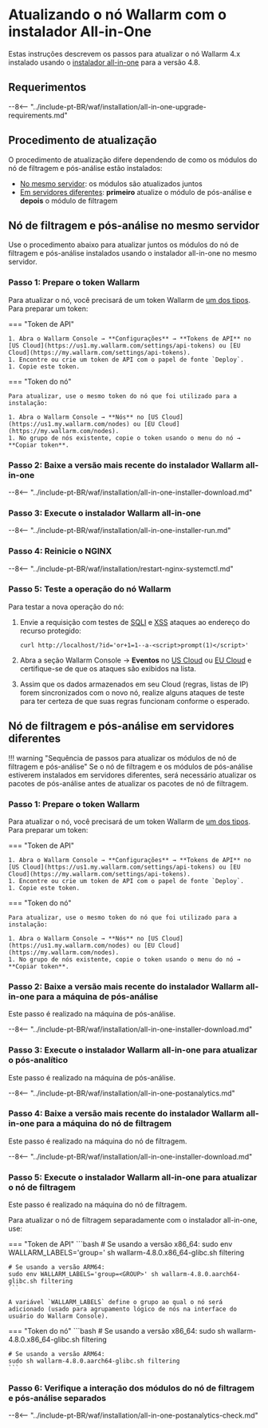 [statistics-service-all-parameters]:        ../admin-en/configure-statistics-service.md
[img-attacks-in-interface]:                 ../images/admin-guides/test-attacks-quickstart.png
[tarantool-status]:                         ../images/tarantool-status.png
[configure-proxy-balancer-instr]:           ../admin-en/configuration-guides/access-to-wallarm-api-via-proxy.md
[sqli-attack-docs]:                         ../attacks-vulns-list.md#sql-injection
[xss-attack-docs]:                          ../attacks-vulns-list.md#crosssite-scripting-xss

# Atualizando o nó Wallarm com o instalador All-in-One

Estas instruções descrevem os passos para atualizar o nó Wallarm 4.x instalado usando o [instalador all-in-one](../installation/nginx/all-in-one.md) para a versão 4.8.

## Requerimentos

--8<-- "../include-pt-BR/waf/installation/all-in-one-upgrade-requirements.md"

## Procedimento de atualização

O procedimento de atualização difere dependendo de como os módulos do nó de filtragem e pós-análise estão instalados:

* [No mesmo servidor](#filtering-node-and-postanalytics-on-the-same-server): os módulos são atualizados juntos
* [Em servidores diferentes](#filtering-node-and-postanalytics-on-different-servers): **primeiro** atualize o módulo de pós-análise e **depois** o módulo de filtragem

## Nó de filtragem e pós-análise no mesmo servidor

Use o procedimento abaixo para atualizar juntos os módulos do nó de filtragem e pós-análise instalados usando o instalador all-in-one no mesmo servidor.

### Passo 1: Prepare o token Wallarm

Para atualizar o nó, você precisará de um token Wallarm de [um dos tipos](../user-guides/nodes/nodes.md#api-and-node-tokens-for-node-creation). Para preparar um token:

=== "Token de API"

    1. Abra o Wallarm Console → **Configurações** → **Tokens de API** no [US Cloud](https://us1.my.wallarm.com/settings/api-tokens) ou [EU Cloud](https://my.wallarm.com/settings/api-tokens).
    1. Encontre ou crie um token de API com o papel de fonte `Deploy`.
    1. Copie este token.

=== "Token do nó"

    Para atualizar, use o mesmo token do nó que foi utilizado para a instalação:

    1. Abra o Wallarm Console → **Nós** no [US Cloud](https://us1.my.wallarm.com/nodes) ou [EU Cloud](https://my.wallarm.com/nodes).
    1. No grupo de nós existente, copie o token usando o menu do nó → **Copiar token**.

### Passo 2: Baixe a versão mais recente do instalador Wallarm all-in-one

--8<-- "../include-pt-BR/waf/installation/all-in-one-installer-download.md"

### Passo 3: Execute o instalador Wallarm all-in-one

--8<-- "../include-pt-BR/waf/installation/all-in-one-installer-run.md"

### Passo 4: Reinicie o NGINX

--8<-- "../include-pt-BR/waf/installation/restart-nginx-systemctl.md"

### Passo 5: Teste a operação do nó Wallarm

Para testar a nova operação do nó:

1. Envie a requisição com testes de [SQLI][sqli-attack-docs] e [XSS][xss-attack-docs] ataques ao endereço do recurso protegido:

    ```
    curl http://localhost/?id='or+1=1--a-<script>prompt(1)</script>'
    ```

1. Abra a seção Wallarm Console → **Eventos** no [US Cloud](https://us1.my.wallarm.com/search) ou [EU Cloud](https://my.wallarm.com/search) e certifique-se de que os ataques são exibidos na lista.
1. Assim que os dados armazenados em seu Cloud (regras, listas de IP) forem sincronizados com o novo nó, realize alguns ataques de teste para ter certeza de que suas regras funcionam conforme o esperado.

## Nó de filtragem e pós-análise em servidores diferentes

!!! warning "Sequência de passos para atualizar os módulos de nó de filtragem e pós-análise"
    Se o nó de filtragem e os módulos de pós-análise estiverem instalados em servidores diferentes, será necessário atualizar os pacotes de pós-análise antes de atualizar os pacotes de nó de filtragem.

### Passo 1: Prepare o token Wallarm

Para atualizar o nó, você precisará de um token Wallarm de [um dos tipos](../user-guides/nodes/nodes.md#api-and-node-tokens-for-node-creation). Para preparar um token:

=== "Token de API"

    1. Abra o Wallarm Console → **Configurações** → **Tokens de API** no [US Cloud](https://us1.my.wallarm.com/settings/api-tokens) ou [EU Cloud](https://my.wallarm.com/settings/api-tokens).
    1. Encontre ou crie um token de API com o papel de fonte `Deploy`.
    1. Copie este token.

=== "Token do nó"

    Para atualizar, use o mesmo token do nó que foi utilizado para a instalação:

    1. Abra o Wallarm Console → **Nós** no [US Cloud](https://us1.my.wallarm.com/nodes) ou [EU Cloud](https://my.wallarm.com/nodes).
    1. No grupo de nós existente, copie o token usando o menu do nó → **Copiar token**.

### Passo 2: Baixe a versão mais recente do instalador Wallarm all-in-one para a máquina de pós-análise

Este passo é realizado na máquina de pós-análise.

--8<-- "../include-pt-BR/waf/installation/all-in-one-installer-download.md"

### Passo 3: Execute o instalador Wallarm all-in-one para atualizar o pós-analítico

Este passo é realizado na máquina de pós-análise.

--8<-- "../include-pt-BR/waf/installation/all-in-one-postanalytics.md"

### Passo 4: Baixe a versão mais recente do instalador Wallarm all-in-one para a máquina do nó de filtragem

Este passo é realizado na máquina do nó de filtragem.

--8<-- "../include-pt-BR/waf/installation/all-in-one-installer-download.md"

### Passo 5: Execute o instalador Wallarm all-in-one para atualizar o nó de filtragem

Este passo é realizado na máquina do nó de filtragem.

Para atualizar o nó de filtragem separadamente com o instalador all-in-one, use:

=== "Token de API"
    ```bash
    # Se usando a versão x86_64:
    sudo env WALLARM_LABELS='group=<GROUP>' sh wallarm-4.8.0.x86_64-glibc.sh filtering

    # Se usando a versão ARM64:
    sudo env WALLARM_LABELS='group=<GROUP>' sh wallarm-4.8.0.aarch64-glibc.sh filtering
    ```        

    A variável `WALLARM_LABELS` define o grupo ao qual o nó será adicionado (usado para agrupamento lógico de nós na interface do usuário do Wallarm Console).

=== "Token do nó"
    ```bash
    # Se usando a versão x86_64:
    sudo sh wallarm-4.8.0.x86_64-glibc.sh filtering

    # Se usando a versão ARM64:
    sudo sh wallarm-4.8.0.aarch64-glibc.sh filtering
    ```

### Passo 6: Verifique a interação dos módulos do nó de filtragem e pós-análise separados

--8<-- "../include-pt-BR/waf/installation/all-in-one-postanalytics-check.md"
